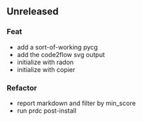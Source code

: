 ## Unreleased

### Feat

- add a sort-of-working pycg
- add the code2flow svg output
- initialize with radon
- initialize with copier

### Refactor

- report markdown and filter by min_score
- run prdc post-install
